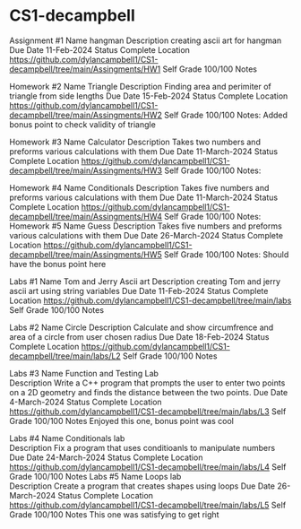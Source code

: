 # CS1-decampbell
Assignment #1
Name	hangman
Description	creating ascii art for hangman
Due Date	11-Feb-2024
Status	Complete
Location    https://github.com/dylancampbell1/CS1-decampbell/tree/main/Assingments/HW1
Self Grade	100/100
Notes	

Homework #2
Name    Triangle
Description	Finding area and perimiter of triangle from side lengths
Due Date	15-Feb-2024
Status	Complete
Location    https://github.com/dylancampbell1/CS1-decampbell/tree/main/Assingments/HW2
Self Grade	100/100
Notes: Added bonus point to check validity of triangle

Homework #3
Name    Calculator
Description	Takes two numbers and preforms various calculations with them
Due Date	11-March-2024
Status	Complete
Location    https://github.com/dylancampbell1/CS1-decampbell/tree/main/Assingments/HW3
Self Grade	100/100
Notes:

Homework #4
Name    Conditionals
Description	Takes five numbers and preforms various calculations with them
Due Date	11-March-2024
Status	Complete
Location    https://github.com/dylancampbell1/CS1-decampbell/tree/main/Assingments/HW4
Self Grade	100/100
Notes: 
Homework #5
Name    Guess
Description	Takes five numbers and preforms various calculations with them
Due Date	26-March-2024
Status	Complete
Location    https://github.com/dylancampbell1/CS1-decampbell/tree/main/Assingments/HW5
Self Grade	100/100
Notes: Should have the bonus point here

Labs #1
Name	Tom and Jerry Ascii art
Description	creating Tom and jerry ascii art using string variables
Due Date	11-Feb-2024
Status	Complete
Location    https://github.com/dylancampbell1/CS1-decampbell/tree/main/labs
Self Grade	100/100
Notes	

Labs #2
Name	Circle
Description	Calculate and show circumfrence and area of a circle from user chosen radius
Due Date	18-Feb-2024
Status	Complete
Location    https://github.com/dylancampbell1/CS1-decampbell/tree/main/labs/L2
Self Grade	100/100
Notes	

Labs #3
Name	Function and Testing Lab     
Description	Write a C++ program that prompts the user to enter two points on a 2D geometry and finds the distance between the two points.
Due Date	4-March-2024
Status	Complete
Location    https://github.com/dylancampbell1/CS1-decampbell/tree/main/labs/L3
Self Grade	100/100
Notes	Enjoyed this one, bonus point was cool

Labs #4
Name	Conditionals lab  
Description	Fix a program that uses conditioanls to manipulate numbers
Due Date	24-March-2024
Status	Complete
Location    https://github.com/dylancampbell1/CS1-decampbell/tree/main/labs/L4
Self Grade	100/100
Notes
Labs #5
Name	Loops lab  
Description	Create a program that creates shapes using loops
Due Date	26-March-2024
Status	Complete
Location    https://github.com/dylancampbell1/CS1-decampbell/tree/main/labs/L5
Self Grade	100/100
Notes This one was satisfying to get right